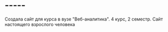 # -----
Создала сайт для курса в вузе "Веб-аналитика". 4 курс, 2 семестр. Сайт настоящего взрослого человека
